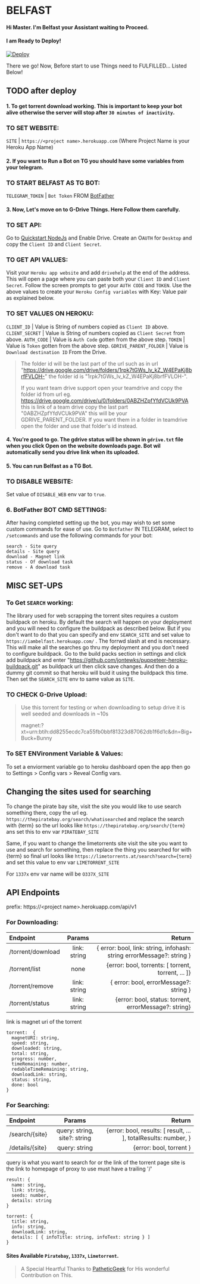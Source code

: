 # BELFAST

#### Hi Master. I'm Belfast your Assistant waiting to Proceed.


#### I am Ready to Deploy!

[![Deploy](https://www.herokucdn.com/deploy/button.svg)](https://heroku.com/deploy)

There we go! Now, Before start to use Things need to FULFILLED... Listed Below!

## TODO after deploy
#### 1. To get torrent download working. This is important to keep your bot alive otherwise the server will stop after `30 minutes of inactivity`.
### TO SET WEBSITE:
`SITE` | `https://<project name>.herokuapp.com` (Where Project Name is your Heroku App Name)
>

#### 2. If you want to Run a Bot on TG you should have some variables from your telegram.
### TO START BELFAST AS TG BOT:
`TELEGRAM_TOKEN` | `Bot Token` FROM [BotFather](https://t.me/Botfather)
>

#### 3. Now, Let's move on to G-Drive Things. Here Follow them carefully.
### TO SET API:
Go to [Quickstart NodeJs](https://developers.google.com/drive/api/v3/quickstart/nodejs) and Enable Drive. Create an O`AUTH` for `Desktop` and copy the `Client ID` and `Client Secret`.
### TO GET API VALUES:
Visit your `Heroku app website` and add `drivehelp` at the end of the address. This will open a page where you can paste both your `Client ID` and `Client Secret`. Follow the screen prompts to get your `AUTH CODE` and `TOKEN`. Use the above values to create your `Heroku Config variables` with Key: Value pair as explained below.
### TO SET VALUES ON HEROKU:
`CLIENT_ID` | Value is String of numbers copied as `Client ID` above.
`CLIENT_SECRET` | Value is String of numbers copied as `Client Secret` from above.
`AUTH_CODE` | Value is `Auth Code` gotten from the above step.
`TOKEN` | Value is `Token` gotten from the above step.
`GDRIVE_PARENT_FOLDER` | Value is `Download destination ID` From the Drive. 
>The folder id will be the last part of the url such as in url "https://drive.google.com/drive/folders/1rpk7tGWs_lv_kZ_W4EPaKj8brfFVLOH-" the folder id is "1rpk7tGWs_lv_kZ_W4EPaKj8brfFVLOH-".
>
>If you want team drive support open your teamdrive and copy the folder id from url eg. https://drive.google.com/drive/u/0/folders/0ABZHZpfYfdVCUk9PVA this is link of a team drive copy the last part "0ABZHZpfYfdVCUk9PVA" this will be your GDRIVE_PARENT_FOLDER. If you want them in a folder in teamdrive open the folder and use that folder's id instead.

#### 4. You're good to go. The gdrive status will be shown in `gdrive.txt` file when you click Open on the website downloads page. Bot wil automatically send you drive link when its uploaded.

#### 5. You can run Belfast as a TG Bot.
### TO DISABLE WEBSITE:
Set value of `DISABLE_WEB` env var to `true`.

### 6. BotFather BOT CMD SETTINGS:
After having completed setting up the bot, you may wish to set some custom commands for ease of use. Go to `Botfather` IN TELEGRAM, select to `/setcommands` and use the following commands for your bot:

```
search - Site query
details - Site query
download - Magnet link
status - Of download task
remove - A download task
```

## MISC SET-UPS
### To Get `SEARCH` working:
The library used for web scrapping the torrent sites requires a custom buildpack on heroku. By default the search will happen on your deployment and you will need to configure the buildpack as described below. But if you don't want to do that you can specify and env `SEARCH_SITE` and set value to `https://iambelfast.herokuapp.com/` . The forrwd slash at end is necessary. This will make all the searches go thru my deployment and you don't need to configure buildpack.
Go to the build packs section in settings and click add buildpack and enter "https://github.com/jontewks/puppeteer-heroku-buildpack.git" as buildpack url then click save changes. And then do a dummy git commit so that heroku will buid it using the buildpack this time. Then set the `SEARCH_SITE` env to same value as `SITE`.

### TO CHECK G-Drive Upload:
> Use this torrent for testing or when downloading to setup drive it is well seeded and downloads in ~10s
>
> magnet:?xt=urn:btih:dd8255ecdc7ca55fb0bbf81323d87062db1f6d1c&dn=Big+Buck+Bunny

### To SET ENVironment Variable & Values:
To set a enviorment variable go to heroku dashboard open the app then go to Settings > Config vars > Reveal Config vars.

## Changing the sites used for searching
To change the pirate bay site, visit the site you would like to use search something there, copy the url eg. `https://thepiratebay.org/search/whatisearched` and replace the search with {term} so the url looks like `https://thepiratebay.org/search/{term}` ans set this to env var `PIRATEBAY_SITE`

Same, if you want to change the limetorrents site visit the site you want to use and search for something, then replace the thing you searched for with {term} so final url looks like `https://limetorrents.at/search?search={term}` and set this value to env var `LIMETORRENT_SITE`

For `1337x` env var name will be `O337X_SITE`

## API Endpoints
prefix: https://\<project name>.herokuapp.com/api/v1

### For Downloading:

| Endpoint          |    Params    |                                                                Return |
| :---------------- | :----------: | --------------------------------------------------------------------: |
| /torrent/download | link: string | { error: bool, link: string, infohash: string errorMessage?: string } |
| /torrent/list     |     none     |                    {error: bool, torrents: [ torrent, torrent, ... ]} |
| /torrent/remove   | link: string |                                { error: bool, errorMessage?: string } |
| /torrent/status   | link: string |                 {error: bool, status: torrent, errorMessage?: string} |

link is magnet uri of the torrent

```
torrent:  {
  magnetURI: string,
  speed: string,
  downloaded: string,
  total: string,
  progress: number,
  timeRemaining: number,
  redableTimeRemaining: string,
  downloadLink: string,
  status: string,
  done: bool
}
```

### For Searching:

| Endpoint        |            Params            |                                                          Return |
| :-------------- | :--------------------------: | --------------------------------------------------------------: |
| /search/{site}  | query: string, site?: string | {error: bool, results: [ result, ... ], totalResults: number, } |
| /details/{site} |        query: string         |                                         {error: bool, torrent } |

query is what you want to search for or the link of the torrent page
site is the link to homepage of proxy to use must have a trailing '/'

```
result: {
  name: string,
  link: string,
  seeds: number,
  details: string
}

torrent: {
  title: string,
  info: string,
  downloadLink: string,
  details: [ { infoTitle: string, infoText: string } ]
}
```

#### Sites Available `Piratebay`, `1337x`, `Limetorrent`.

>A Special Heartful Thanks to [PatheticGeek](https://github.com/patheticGeek) for His wonderful Contribution on This.
